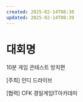 ```yaml
---
created: 2025-02-14T08:38
updated: 2025-02-14T08:39
---
```

# 대회명
10분 게임 콘테스트 방치편

[주최]
인디 드라이브

[협력]
CFK
경일게임IT아카데미

